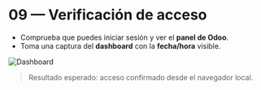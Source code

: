 # 09 — Verificación de acceso

- Comprueba que puedes iniciar sesión y ver el **panel de Odoo**.
- Toma una captura del **dashboard** con la **fecha/hora** visible.

![Dashboard](../assets/img/09-verificacion/paso01_dashboard.png "Panel principal Odoo")

> Resultado esperado: acceso confirmado desde el navegador local.
